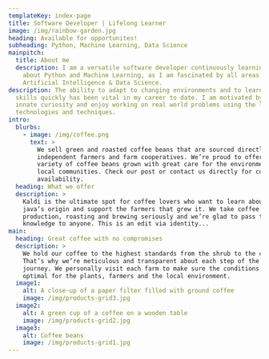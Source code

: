 ```yaml
---
templateKey: index-page
title: Software Developer | Lifelong Learner
image: /img/rainbow-garden.jpg
heading: Available for opportunites!
subheading: Python, Machine Learning, Data Science
mainpitch:
  title: About me
  description: I am a versatile software developer continuously learning more
    about Python and Machine Learning, as I am fascinated by all areas of
    Artificial Intelligence & Data Science.
description: The ability to adapt to changing environments and to learn new
  skills quickly has been vital in my career to date. I am motivated by an
  innate curiosity and enjoy working on real world problems using the latest
  technologies and techniques.
intro:
  blurbs:
    - image: /img/coffee.png
      text: >
        We sell green and roasted coffee beans that are sourced directly from
        independent farmers and farm cooperatives. We’re proud to offer a
        variety of coffee beans grown with great care for the environment and
        local communities. Check our post or contact us directly for current
        availability.
  heading: What we offer
  description: >
    Kaldi is the ultimate spot for coffee lovers who want to learn about their
    java’s origin and support the farmers that grew it. We take coffee
    production, roasting and brewing seriously and we’re glad to pass that
    knowledge to anyone. This is an edit via identity...
main:
  heading: Great coffee with no compromises
  description: >
    We hold our coffee to the highest standards from the shrub to the cup.
    That’s why we’re meticulous and transparent about each step of the coffee’s
    journey. We personally visit each farm to make sure the conditions are
    optimal for the plants, farmers and the local environment.
  image1:
    alt: A close-up of a paper filter filled with ground coffee
    image: /img/products-grid3.jpg
  image2:
    alt: A green cup of a coffee on a wooden table
    image: /img/products-grid2.jpg
  image3:
    alt: Coffee beans
    image: /img/products-grid1.jpg
---
```

